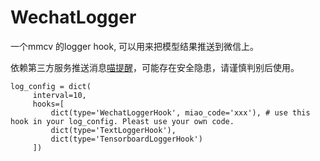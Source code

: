 # WechatLogger

一个mmcv 的logger hook, 可以用来把模型结果推送到微信上。

依赖第三方服务推送消息[喵提醒](https://www.showdoc.com.cn/miaotixing/9175237605891603)，可能存在安全隐患，请谨慎判别后使用。

```
log_config = dict(
     interval=10,
     hooks=[
         dict(type='WechatLoggerHook', miao_code='xxx'), # use this hook in your log_config. Pleast use your own code.
         dict(type='TextLoggerHook'),
         dict(type='TensorboardLoggerHook')
     ])
```
